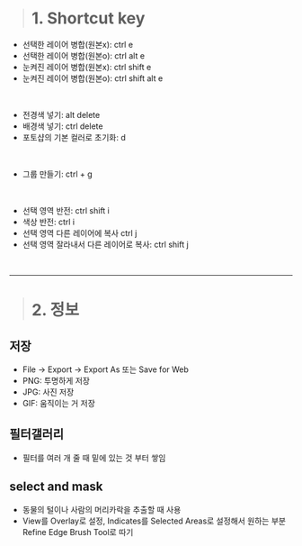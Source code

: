 > # 1. Shortcut key

- 선택한 레이어 병합(원본x): ctrl e 
- 선택한 레이어 병합(원본o): ctrl alt e
- 눈켜진 레이어 병합(원본x): ctrl shift e
- 눈켜진 레이어 병합(원본o): ctrl shift alt e

<br>

- 전경색 넣기: alt delete
- 배경색 넣기: ctrl delete
- 포토샵의 기본 컬러로 초기화: d

<br>

- 그룹 만들기: ctrl + g

<br>

- 선택 영역 반전: ctrl shift i
- 색상 반전: ctrl i
- 선택 영역 다른 레이어에 복사 ctrl j
- 선택 영역 잘라내서 다른 레이어로 복사: ctrl shift j

  

<br><hr>

> # 2. 정보

## 저장 
- File → Export → Export As 또는 Save for Web
- PNG: 투명하게 저장
- JPG: 사진 저장
- GIF: 움직이는 거 저장

## 필터갤러리
- 필터를 여러 개 줄 때 밑에 있는 것 부터 쌓임

## select and mask
- 동물의 털이나 사람의 머리카락을 추출할 때 사용
- View를 Overlay로 설정, Indicates를 Selected Areas로 설정해서 원하는 부분 Refine Edge Brush Tool로 따기 

